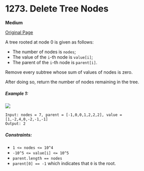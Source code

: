# 1273. Delete Tree Nodes

**Medium**

[Original Page](https://leetcode.com/problems/delete-tree-nodes/)

A tree rooted at node 0 is given as follows:

- The number of nodes is `nodes`;
- The value of the `i`-th node is `value[i]`;
- The parent of the `i`-th node is `parent[i]`.

Remove every subtree whose sum of values of nodes is zero.

After doing so, return the number of nodes remaining in the tree.

##### Example 1:
![](https://assets.leetcode.com/uploads/2019/07/02/1421_sample_1.PNG)
```
Input: nodes = 7, parent = [-1,0,0,1,2,2,2], value = [1,-2,4,0,-2,-1,-1]
Output: 2
```

##### Constraints:
- `1 <= nodes <= 10^4`
- `-10^5 <= value[i] <= 10^5`
- `parent.length == nodes`
- `parent[0] == -1` which indicates that `0` is the root.
